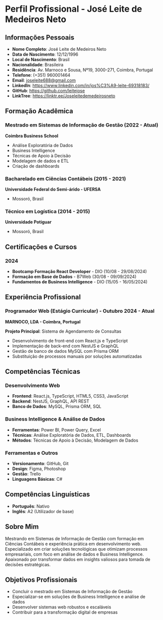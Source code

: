 # Perfil Profissional - José Leite de Medeiros Neto

## Informações Pessoais
- **Nome Completo**: José Leite de Medeiros Neto
- **Data de Nascimento**: 12/12/1996
- **Local de Nascimento**: Brasil
- **Nacionalidade**: Brasileira
- **Residência**: Av. Marnoco e Sousa, Nº19, 3000-271, Coimbra, Portugal
- **Telefone**: (+351) 960001464
- **Email**: joseleite688@gmail.com
- **LinkedIn**: https://www.linkedin.com/in/jos%C3%A9-leite-69318183/
- **GitHub**: https://github.com/leitejose
- **LinkTree**: https://linktr.ee/Joseleitedemedeirosneto

## Formação Acadêmica

### Mestrado em Sistemas de Informação de Gestão (2022 - Atual)
**Coimbra Business School**
- Análise Exploratória de Dados
- Business Intelligence
- Técnicas de Apoio à Decisão
- Modelagem de dados e ETL
- Criação de dashboards

### Bacharelado em Ciências Contábeis (2015 - 2021)
**Universidade Federal do Semi-árido - UFERSA**
- Mossoró, Brasil

### Técnico em Logística (2014 - 2015)
**Universidade Potiguar**
- Mossoró, Brasil

## Certificações e Cursos

### 2024
- **Bootcamp Formação React Developer** - DIO (10/08 - 29/08/2024)
- **Formação em Base de Dados** - B7Web (30/08 - 09/09/2024)
- **Fundamentos de Business Intelligence** - DIO (15/05 - 16/05/2024)

## Experiência Profissional

### Programador Web (Estágio Curricular) - Outubro 2024 - Atual
**MARNOCO, LDA - Coimbra, Portugal**

**Projeto Principal**: Sistema de Agendamento de Consultas
- Desenvolvimento de front-end com React.js e TypeScript
- Implementação de back-end com NestJS e GraphQL
- Gestão de banco de dados MySQL com Prisma ORM
- Substituição de processos manuais por soluções automatizadas

## Competências Técnicas

### Desenvolvimento Web
- **Frontend**: React.js, TypeScript, HTML5, CSS3, JavaScript
- **Backend**: NestJS, GraphQL, API REST
- **Banco de Dados**: MySQL, Prisma ORM, SQL

### Business Intelligence & Análise de Dados
- **Ferramentas**: Power BI, Power Query, Excel
- **Técnicas**: Análise Exploratória de Dados, ETL, Dashboards
- **Métodos**: Técnicas de Apoio à Decisão, Modelagem de Dados

### Ferramentas e Outros
- **Versionamento**: GitHub, Git
- **Design**: Figma, Photoshop
- **Gestão**: Trello
- **Linguagens Básicas**: C#

## Competências Linguísticas
- **Português**: Nativo
- **Inglês**: A2 (Utilizador de base)

## Sobre Mim
Mestrando em Sistemas de Informação de Gestão com formação em Ciências Contábeis e experiência prática em desenvolvimento web. Especializado em criar soluções tecnológicas que otimizam processos empresariais, com foco em análise de dados e Business Intelligence. Apaixonado por transformar dados em insights valiosos para tomada de decisões estratégicas.

## Objetivos Profissionais
- Concluir o mestrado em Sistemas de Informação de Gestão
- Especializar-se em soluções de Business Intelligence e análise de dados
- Desenvolver sistemas web robustos e escaláveis
- Contribuir para a transformação digital de empresas
